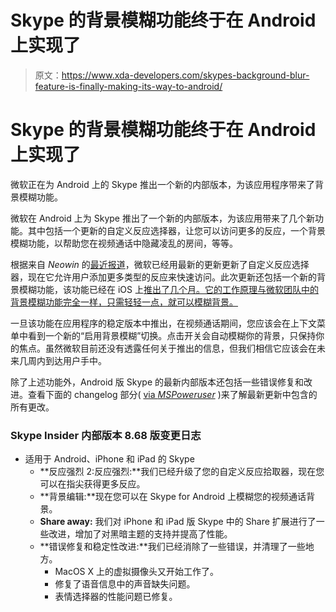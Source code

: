 # Skype 的背景模糊功能终于在 Android 上实现了

> 原文：<https://www.xda-developers.com/skypes-background-blur-feature-is-finally-making-its-way-to-android/>

# Skype 的背景模糊功能终于在 Android 上实现了

微软正在为 Android 上的 Skype 推出一个新的内部版本，为该应用程序带来了背景模糊功能。

微软在 Android 上为 Skype 推出了一个新的内部版本，为该应用带来了几个新功能。其中包括一个更新的自定义反应选择器，让您可以访问更多的反应，一个背景模糊功能，以帮助您在视频通话中隐藏凌乱的房间，等等。

根据来自 *Neowin* 的[最近报道](https://www.neowin.net/news/skype-update-improves-the-reaction-picker-adds-background-blur-on-android)，微软已经用最新的更新更新了自定义反应选择器，现在它允许用户添加更多类型的反应来快速访问。此次更新还包括一个新的背景模糊功能，该功能已经在 iOS 上[推出了几个月。它的工作原理与微软团队中的背景模糊功能完全一样，只需轻轻一点，就可以模糊背景。](https://9to5mac.com/2020/07/17/background-blur/)

一旦该功能在应用程序的稳定版本中推出，在视频通话期间，您应该会在上下文菜单中看到一个新的“启用背景模糊”切换。点击开关会自动模糊你的背景，只保持你的焦点。虽然微软目前还没有透露任何关于推出的信息，但我们相信它应该会在未来几周内到达用户手中。

除了上述功能外，Android 版 Skype 的最新内部版本还包括一些错误修复和改进。查看下面的 changelog 部分( [via *MSPoweruser*](https://mspoweruser.com/skype-insider-preview-build-8-68/) )来了解最新更新中包含的所有更改。

### Skype Insider 内部版本 8.68 版变更日志

*   适用于 Android、iPhone 和 iPad 的 Skype
    *   **反应强烈 2:反应强烈:**我们已经升级了您的自定义反应拾取器，现在您可以在指尖获得更多反应。
    *   **背景编辑:**现在您可以在 Skype for Android 上模糊您的视频通话背景。
    *   **Share away:** 我们对 iPhone 和 iPad 版 Skype 中的 Share 扩展进行了一些改进，增加了对黑暗主题的支持并提高了性能。
    *   **错误修复和稳定性改进:**我们已经消除了一些错误，并清理了一些地方。
        *   MacOS X 上的虚拟摄像头又开始工作了。
        *   修复了语音信息中的声音缺失问题。
        *   表情选择器的性能问题已修复。